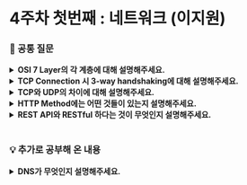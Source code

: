 # 4주차 첫번째 : 네트워크 (이지원)

### 🎨 공통 질문
<details>
<summary><strong>OSI 7 Layer의 각 계층에 대해 설명해주세요.</strong></summary>
<div markdown="1">
<ul>
<div>

### OSI 7 Layer

- 네트워크에서 통신이 일어나는 과정을 7단계로 나눈 것

  ![image](https://github.com/user-attachments/assets/b76389ec-cb29-4d80-99db-99f971ed1af9)

### 1 계층(물리 계층)

- 데이터를 전기 신호로 바꾸어주는 계층
- 데이터 단위는 bit

### 2 계층(데이터링크 계층)

- 데이터의 물리적인 전송과 에러 검출, 흐름 제어를 담당하는 계층
- 데이터 단위는 frame
- ex. 이더넷

### 3 계층(네트워크 계층)

- 데이터를 목적지까지 가장 안전하고 빠르게 전달하기 위한 계층
- 데이터 단위는 Packet
- ex. Router

### 4 계층(전송 계층)

- 최종 수신 프로세스로 데이터의 전송을 담당하는 계층
- 데이터 단위는 Segment
- ex. TCP, UDP

### 5 계층(세션 계층)

- 컴퓨터끼리 통신을 하기 위해 세션을 만드는 계층

### 6 계층(표현 계층)

- 데이터의 형식(Format)을 정의하는 계층

### 7 계층(응용 계층)

- 사용자에게 통신을 위한 서비스를 제공하는 계층
</div>
</ul>
</div>
</details>
<details>
<summary><strong>TCP Connection 시 3-way handshaking에 대해 설명해주세요.</strong></summary>
<div markdown="1">
<ul>
<div>

### TCP

- 연결 지향적 프로토콜
- 장치들 사이에 논리적인 접속을 성립하기 위해 연결을 설정해신뢰성을 보장하는 연결형 서비스
- 3-way handshaking 과정을 통해 연결을 설정

### 3-way handshaking

- 발신지와 수신지 사이에 논리적인 접속(세션)을 성립하는 과정

### 3-way handshaking 과정

```
💡 간단히 표현
#1. Client -> Server : 내 말 들려?
#2. Server -> Client : 어 잘 들려! 내 말은 들려?
#3. Client -> Server : 잘 들려!
```

![image](https://github.com/user-attachments/assets/e1f3660d-94e4-4f3a-a07d-188da174d12b)

> SYN(synchronize sequence numbers) : 연결 확인을 보내는 무작위의 숫자 값 (내 말 들려?)
> 
> ACK(acknowledgements) : Client 혹은 Server로부터 받은 SYN에 1을 더해 SYN을 잘 받았다는 ACK (잘 들려!)
>

1. 먼저 Open한 클라이언트가 SYN(내 말 들려?)을 보내고 ***S*YN_SENT** 상태로 대기

2. 서버는 **SYN-RECEIVED** 상태로 바꾸고 SYN과 응답 ACK(어 잘 들려! 내 말은 들려?) 보냄

3. SYN과 응답 ACK를 받은 클라이언트는 **ESTABLISHED** 상태로 변경하고 서버에게 응답 ACK(잘 들려!) 보냄

4. 응답 ACK를 받은 서버는 **ESTABLISHED** 상태로 변경

| **상태** | **설명** |
| --- | --- |
| SYN-SENT | SYN을 요청한 상태 |
| SYN-RECEIVED | SYN 요청을 받고 상대방의 응답을 기다리는 중 |
| ESTABLISHED | 연결 수립이 완료된 상태, 서로 데이터 교환 가능 |

</div>
</ul>
</div>
</details>
<details>
<summary><strong>TCP와 UDP의 차이에 대해 설명해주세요.</strong></summary>
<div markdown="1">
<ul>
<div>

### TCP

- 연결형 서비스

- 3-way handshaking 과정을 통해 연결을 설정하기 때문에 높은 신뢰성 보장

- 속도가 비교적 느리다는 단점

### UDP

- 비연결형 서비스

- 3-way handshaking을 사용하지 않기 때문에 신뢰성이 떨어지는 단점

- 데이터 수신 여부를 확인하지 않기 때문에 속도가 빠르다는 장점

|  | TCP | UDP |
| --- | --- | --- |
| 연결 방식 | 연결형 서비스 | 비연결형 서비스 |
| 패킷 교환 방식 | 가상 회선 방식 | 데이터그램 방식 |
| 전송 순서 | 전송 순서 보장 | 전송 순서가 바뀔 수 있음 |
| 수신 여부 확인 | 수신 여부를 확인함 | 수신 여부를 확인하지 않음 |
| 통신 방식 | 1:1 통신 | 1:1 OR 1:N OR N:N 통신 |
| 신뢰성 | 높음 | 낮음 |
| 속도 | 느림 | 빠름 |

</div>
</ul>
</div>
</details>
<details>
<summary><strong>HTTP Method에는 어떤 것들이 있는지 설명해주세요.</strong></summary>
<div markdown="1">
<ul>
<div>

### HTTP Method

- 클라이언트가 서버에게 사용자 요청의 목적을 알리는 **수단**

| **종류** | **기능** |
| --- | --- |
| GET | 데이터 조회 |
| POST | 요청 데이터 처리(보통 데이터 등록 시 사용) |
| PUT | 데이터 변경 (해당 데이터가 없으면 생성) |
| PATCH | 일부 데이터만 변경 |
| DELETE | 데이터 삭제 |

</div>
</ul>
</div>
</details>
<details>
<summary><strong>REST API와 RESTful 하다는 것이 무엇인지 설명해주세요.</strong></summary>
<div markdown="1">
<ul>
<div>

### REST API

- REST : HTTP URI를 통해 자원을 명시하고 HTTP Method를 통해 자원을 처리하도록 설계된 아키텍처
- 이러한 REST를 기반으로 만든 API가 REST API

### RESTful

- REST 설계 규칙을 잘 지켜서 설계된 프로그램을 **RESTful하다**고 표현

### **REST API 설계 원칙**

1. Uniform Interface (일관된 인터페이스)
    
    데이터를 식별 가능하게 해야 한다는 원칙
    
    1. URL은 명사를 사용
    2. URL은 소문자를 사용
    3. URL은 복수형을 사용
    4. 구분자는 하이픈(-)을 사용
    5. URL 마지막엔 슬래시를 포함하지 않음
    6. 파일 확장자는 포함하지 않음

2. Client Server
    
    클라이언트와 서버는 반드시 분리되어야 하며, 클라이언트는 데이터를 서버에 요청하고 서버는 클라이언트의 요청에 따른 데이터를 응답해야 함
    
3. Stateless HTTP (무상태성)
    
    클라이언트의 모든 요청에는 해당 요청을 이해할 수 있는 모든 정보가 포함되어야 함
    
    서버는 HTTP 요청에 대한 어떤 것도 저장하지 않음
    
4. Cacheable
    
    요청을 통해 보내는 자료들은 저장되어야 함
    
5. Layered System (다중 계층)
    
    요청된 정보를 검색하는데 계층 구조로 분리되어 있어야 함
    
6. Code on Demand
    
    서버가 클라이언트에서 실행시킬 수 있는 로직을 전송하여 클라이언트의 기능을 확장시킬 수 있음
</div>
</ul>
</div>
</details>
<br>

### 💡 추가로 공부해 온 내용
<details>
<summary><strong>DNS가 무엇인지 설명해주세요.</strong></summary>
<div markdown="1">
<ul>
<div>

### **DNS**

- Domain Name System
- 사람이 읽을 수 있는 도메인 이름(예: www.amazon.com)을 머신이 읽을 수 있는 IP 주소(예: 192.0.2.44)로 변환하는 시스템
</div>
</ul>
</div>
</details>
